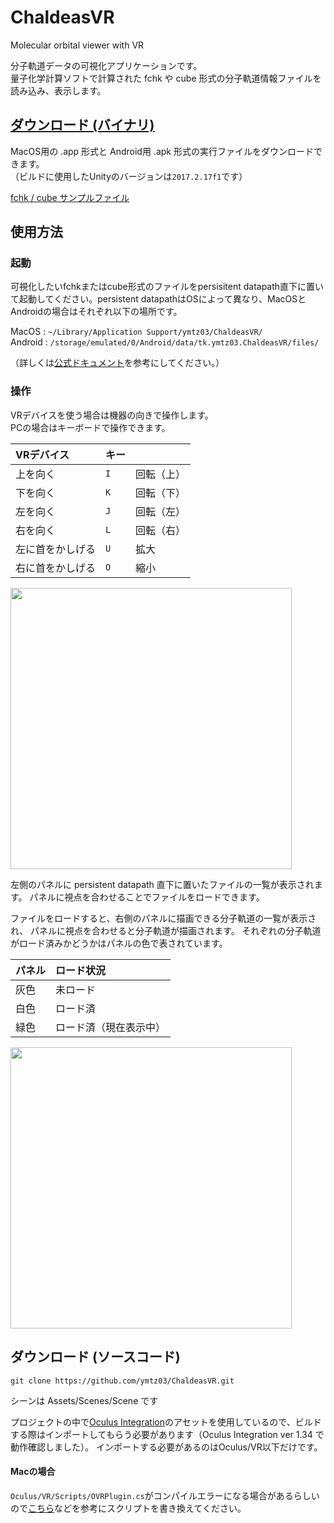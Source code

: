 # ChaldeasVR
Molecular orbital viewer with VR

分子軌道データの可視化アプリケーションです。  
量子化学計算ソフトで計算された fchk や cube 形式の分子軌道情報ファイルを読み込み、表示します。

## [ダウンロード (バイナリ)](https://github.com/ymtz03/ChaldeasVR/releases/tag/v1.0)
MacOS用の .app 形式と Android用 .apk 形式の実行ファイルをダウンロードできます。  
（ビルドに使用したUnityのバージョンは`2017.2.17f1`です）

[fchk / cube サンプルファイル](https://drive.google.com/open?id=1f0nKwczLRPjSbt8lK1Rdeg1ZXNr4vaRg)

## 使用方法

### 起動

可視化したいfchkまたはcube形式のファイルをpersisitent datapath直下に置いて起動してください。persistent datapathはOSによって異なり、MacOSとAndroidの場合はそれぞれ以下の場所です。

MacOS : `~/Library/Application Support/ymtz03/ChaldeasVR/`  
Android : `/storage/emulated/0/Android/data/tk.ymtz03.ChaldeasVR/files/`

（詳しくは[公式ドキュメント](https://docs.unity3d.com/ScriptReference/Application-persistentDataPath.html)を参考にしてください。）

### 操作
VRデバイスを使う場合は機器の向きで操作します。  
PCの場合はキーボードで操作できます。  

|VRデバイス|キー||
|:--|:--|:--|
|上を向く|`I`|回転（上）|
|下を向く|`K`|回転（下）|
|左を向く|`J`|回転（左）|
|右を向く|`L`|回転（右）|
|左に首をかしげる|`U`|拡大|
|右に首をかしげる|`O`|縮小|

<img src="https://user-images.githubusercontent.com/33852087/53624972-34566d00-3c45-11e9-9c99-bf0f3bcbb423.png" width=450px>

左側のパネルに persistent datapath 直下に置いたファイルの一覧が表示されます。
パネルに視点を合わせることでファイルをロードできます。

ファイルをロードすると、右側のパネルに描画できる分子軌道の一覧が表示され、
パネルに視点を合わせると分子軌道が描画されます。
それぞれの分子軌道がロード済みかどうかはパネルの色で表されています。

|パネル|ロード状況|
|:--|:--|
|灰色|未ロード|
|白色|ロード済|
|緑色|ロード済（現在表示中）|

<img src="https://user-images.githubusercontent.com/33852087/54669036-b397dc00-4b33-11e9-9a05-6fed722eee5a.gif" width=450px>

## ダウンロード (ソースコード)

`git clone https://github.com/ymtz03/ChaldeasVR.git`

シーンは Assets/Scenes/Scene です

プロジェクトの中で[Oculus Integration](https://assetstore.unity.com/packages/tools/integration/oculus-integration-82022)のアセットを使用しているので、ビルドする際はインポートしてもらう必要があります（Oculus Integration ver 1.34 で動作確認しました）。
インポートする必要があるのはOculus/VR以下だけです。

#### Macの場合  
`Oculus/VR/Scripts/OVRPlugin.cs`がコンパイルエラーになる場合があるらしいので[こちら](https://qiita.com/Sam/items/d050db69b5e2a4929672)などを参考にスクリプトを書き換えてください。
